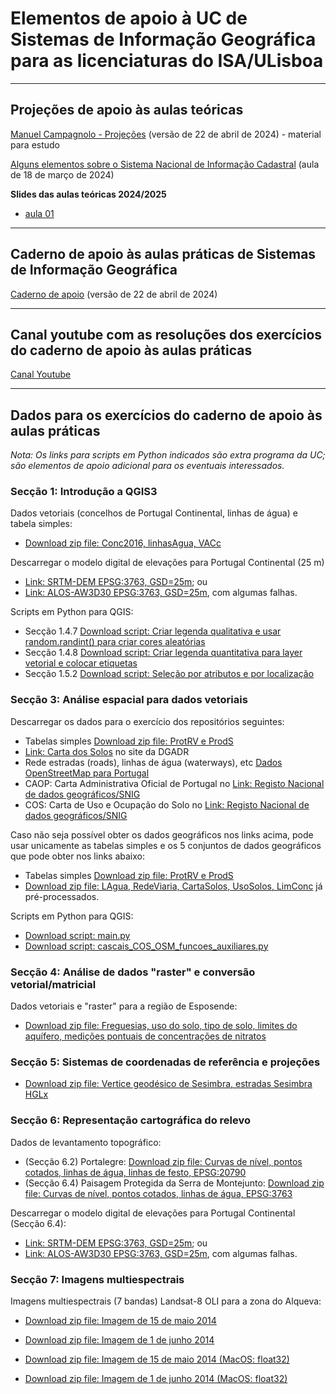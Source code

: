 # Elementos de apoio à UC de Sistemas de Informação Geográfica para as licenciaturas do ISA/ULisboa

---

## Projeções de apoio às aulas teóricas

[Manuel Campagnolo - Projeções](slides_uc_sig_2024.pdf) (versão de 22 de abril de 2024) - material para estudo

[Alguns elementos sobre o Sistema Nacional de Informação Cadastral](Cadastro_Predial.pdf) (aula de 18 de março de 2024)

**Slides das aulas teóricas 2024/2025**
- [aula 01](https://docs.google.com/presentation/d/12nqBlxaVKIH8I5izmX9HmGn6AFykuouYn_f5h_ZtUGw/edit?usp=sharing)

---

## Caderno de apoio às aulas práticas de Sistemas de Informação Geográfica

[Caderno de apoio](Caderno-aulas-praticas-qgis3_SIG.pdf) (versão de 22 de abril de 2024)

---

## Canal youtube com as resoluções dos exercícios do caderno de apoio às aulas práticas

[Canal Youtube](https://www.youtube.com/@qgis3emportugues)

<!--  comments
### Script python para Seccao 1.B.1: Primeiro exemplo de script de Python em QGIS, 'processing.run' e 'History'

### Script python para Seccao 1.B.2: Script Python para criar legenda quantivativa e colocar de etiquetas na layer em QGIS 3

### Script python para Seccao 1.B.3: Script Python para criar legenda qualitativa com cores aleatórias ("random colors")
-->

---

## Dados para os exercícios do caderno de apoio às aulas práticas

*Nota: Os links para scripts em Python indicados são extra programa da UC; são elementos de apoio adicional para os eventuais interessados.*

### Secção 1: Introdução a QGIS3

Dados vetoriais (concelhos de Portugal Continental, linhas de água) e tabela simples:
- [Download zip file: Conc2016, linhasAgua, VACc](IntroQGIS.zip)

Descarregar o modelo digital de elevações para Portugal Continental (25 m)
- [Link: SRTM-DEM EPSG:3763, GSD=25m](https://www.fc.up.pt/pessoas/jagoncal/dems/); ou
- [Link: ALOS-AW3D30 EPSG:3763, GSD=25m](https://www.fc.up.pt/pessoas/jagoncal/dems/), com algumas falhas.

Scripts em Python para QGIS:
- Secção 1.4.7 [Download script: Criar legenda qualitativa e usar random.randint() para criar cores aleatórias](python_qgis/introQGIS/legenda_qualitativa_random_mylayer.py)
- Secção 1.4.8 [Download script: Criar legenda quantitativa para layer vetorial e colocar etiquetas](python_qgis/introQGIS/legenda_quantitativa_mylayer.py)
- Secção 1.5.2 [Download script: Seleção por atributos e por localização](python_qgis/introQGIS/concMondego.py)

### Secção 3: Análise espacial para dados vetoriais

Descarregar os dados para o exercício dos repositórios seguintes:
- Tabelas simples [Download zip file: ProtRV e ProdS](analise_espacial_cascais/tabelas_simples_cascais.zip) 
- [Link: Carta dos Solos](https://snisolos.dgadr.gov.pt/downloads) no site da DGADR
- Rede estradas (roads), linhas de água (waterways), etc [Dados OpenStreetMap para Portugal](https://download.geofabrik.de/europe/portugal.html)
- CAOP: Carta Administrativa Oficial de Portugal no [Link: Registo Nacional de dados geográficos/SNIG](https://snig.dgterritorio.gov.pt/rndg/srv/por/catalog.search#/home)
- COS: Carta de Uso e Ocupação do Solo no [Link: Registo Nacional de dados geográficos/SNIG](https://snig.dgterritorio.gov.pt/rndg/srv/por/catalog.search#/home)

Caso não seja possível obter os dados geográficos nos links acima, pode usar unicamente as tabelas simples e os 5 conjuntos de dados geográficos que pode obter nos links abaixo:
- Tabelas simples [Download zip file: ProtRV e ProdS](analise_espacial_cascais/tabelas_simples_cascais.zip) 
- [Download zip file: LAgua, RedeViaria, CartaSolos, UsoSolos, LimConc](analise_espacial_cascais/dados_geog_input_cascais.zip) já pré-processados.

Scripts em Python para QGIS:
- [Download script: main.py](python_qgis/cascais/main.py)
- [Download script: cascais_COS_OSM_funcoes_auxiliares.py](python_qgis/cascais/cascais_COS_OSM_funcoes_auxiliares.py)

### Secção 4: Análise de dados "raster" e conversão vetorial/matricial

Dados vetoriais e "raster" para a região de Esposende:
- [Download zip file: Freguesias, uso do solo, tipo de solo, limites do aquífero, medições pontuais de concentrações de nitratos](Dados_Esposende_3763.zip)

### Secção 5: Sistemas de coordenadas de referência e projeções

- [Download zip file: Vertice geodésico de Sesimbra, estradas Sesimbra HGLx](SistCoordReferenciaProjecoes.zip)

### Secção 6: Representação cartográfica do relevo

Dados de levantamento topográfico: 
- (Secção 6.2) Portalegre: [Download zip file: Curvas de nível, pontos cotados, linhas de água, linhas de festo, EPSG:20790](Representacao_terreno_portalegre_20790.zip)
- (Secção 6.4) Paisagem Protegida da Serra de Montejunto: [Download zip file: Curvas de nível, pontos cotados, linhas de água, EPSG:3763](representacao_terreno_montejunto_3763.zip)

Descarregar o modelo digital de elevações para Portugal Continental (Secção 6.4):
- [Link: SRTM-DEM EPSG:3763, GSD=25m](https://www.fc.up.pt/pessoas/jagoncal/dems/); ou
- [Link: ALOS-AW3D30 EPSG:3763, GSD=25m](https://www.fc.up.pt/pessoas/jagoncal/dems/), com algumas falhas.

### Secção 7: Imagens multiespectrais

Imagens multiespectrais (7 bandas) Landsat-8 OLI para a zona do Alqueva:
- [Download zip file: Imagem de 15 de maio 2014](LC82030332014151.zip)
- [Download zip file: Imagem de 1 de junho 2014](LC82030332014167.zip)

- [Download zip file: Imagem de 15 de maio 2014 (MacOS: float32)](LC82030332014151_float32.zip)
- [Download zip file: Imagem de 1 de junho 2014 (MacOS: float32)](LC82030332014167_float32.zip)

